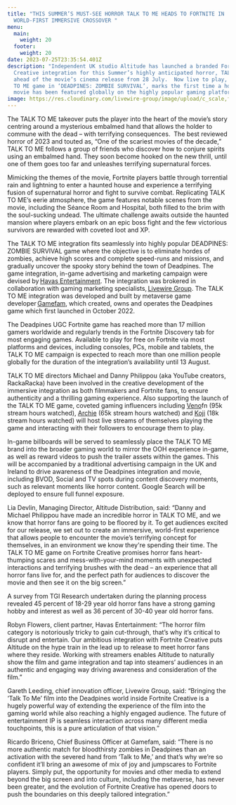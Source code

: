```yaml
---
title: "THIS SUMMER’S MUST-SEE HORROR TALK TO ME HEADS TO FORTNITE IN
  WORLD-FIRST IMMERSIVE CROSSOVER "
menu:
  main:
    weight: 20
  footer:
    weight: 20
date: 2023-07-25T23:35:54.401Z
description: "Independent UK studio Altitude has launched a branded Fortnite
  Creative integration for this Summer’s highly anticipated horror, TALK TO ME,
  ahead of the movie’s cinema release from 28 July.  Now live to play, the TALK
  TO ME game in ‘DEADPINES: ZOMBIE SURVIVAL’, marks the first time a horror
  movie has been featured globally on the highly popular gaming platform. "
image: https://res.cloudinary.com/livewire-group/image/upload/c_scale,f_auto,q_auto,w_580/v1690327797/TalkToMe_DeadPines_KV2_1_ogsdge.jpg
---
```

The TALK TO ME takeover puts the player into the heart of the movie’s story centring around a mysterious embalmed hand that allows the holder to commune with the dead – with terrifying consequences.  The best reviewed horror of 2023 and touted as, “One of the scariest movies of the decade,” TALK TO ME follows a group of friends who discover how to conjure spirits using an embalmed hand. They soon become hooked on the new thrill, until one of them goes too far and unleashes terrifying supernatural forces. 

Mimicking the themes of the movie, Fortnite players battle through torrential rain and lightning to enter a haunted house and experience a terrifying fusion of supernatural horror and fight to survive combat. Replicating TALK TO ME’s eerie atmosphere, the game features notable scenes from the movie, including the Séance Room and Hospital, both filled to the brim with the soul-sucking undead. The ultimate challenge awaits outside the haunted mansion where players embark on an epic boss fight and the few victorious survivors are rewarded with coveted loot and XP. 

The TALK TO ME integration fits seamlessly into highly popular DEADPINES: ZOMBIE SURVIVAL game where the objective is to eliminate hordes of zombies, achieve high scores and complete speed-runs and missions, and gradually uncover the spooky story behind the town of Deadpines. The game integration, in-game advertising and marketing campaign were devised by [Havas Entertainment](https://lon.havas.com/havas-entertainment/). The integration was brokered in collaboration with gaming marketing specialists, [Livewire Group](https://urldefense.com/v3/__https:/livewire.group/__;!!IHJ3XrWN4X8!Nq42v9Gv7yuL2fEM_euDDkH43xPXGpi1_OZRo-t-AFef3ZAlfrVDxTa1pYBEDwFyEr2avBZZ6V44nq9MVaaeFPseBLLK7UtnMA$). The TALK TO ME integration was developed and built by metaverse game developer [Gamefam](https://urldefense.com/v3/__https:/gamefam.com/__;!!IHJ3XrWN4X8!Nq42v9Gv7yuL2fEM_euDDkH43xPXGpi1_OZRo-t-AFef3ZAlfrVDxTa1pYBEDwFyEr2avBZZ6V44nq9MVaaeFPseBLKA_nINLQ$), which created, owns and operates the Deadpines game which first launched in October 2022. 

The Deadpines UGC Fortnite game has reached more than 17 million gamers worldwide and regularly trends in the Fortnite Discovery tab for most engaging games. Available to play for free on Fortnite via most platforms and devices, including consoles, PCs, mobile and tablets, the TALK TO ME campaign is expected to reach more than one million people globally for the duration of the integration’s availability until 13 August.  

TALK TO ME​​​​ directors Michael and Danny Philippou (aka YouTube creators, RackaRacka) have been involved in the creative development of the immersive integration as both filmmakers and Fortnite fans, to ensure authenticity and a thrilling gaming experience. Also supporting the launch of the TALK TO ME game, coveted gaming influencers including [Veno](https://www.youtube.com/c/venofn)fn (95k stream hours watched), [Archie](https://www.youtube.com/c/ArchieKing) (65k stream hours watched) and [Koji](https://www.youtube.com/c/KojisRevenge) (18k stream hours watched) will host live streams of themselves playing the game and interacting with their followers to encourage them to play. 

In-game billboards will be served to seamlessly place the TALK TO ME brand into the broader gaming world to mirror the OOH experience in-game, as well as reward videos to push the trailer assets within the games. This will be accompanied by a traditional advertising campaign in the UK and Ireland to drive awareness of the Deadpines integration and movie, including BVOD, Social and TV spots during content discovery moments, such as relevant moments like horror content. Google Search will be deployed to ensure full funnel exposure. 

Lia Devlin, Managing Director, Altitude Distribution, said: “Danny and Michael Philippou have made an incredible horror in TALK TO ME, and we know that horror fans are going to be floored by it. To get audiences excited for our release, we set out to create an immersive, world-first experience that allows people to encounter the movie’s terrifying concept for themselves, in an environment we know they're spending their time. The TALK TO ME game on Fortnite Creative promises horror fans heart-thumping scares and mess-with-your-mind moments with unexpected interactions and terrifying brushes with the dead – an experience that all horror fans live for, and the perfect path for audiences to discover the movie and then see it on the big screen.” 

A survey from TGI Research undertaken during the planning process revealed 45 percent of 18-29 year old horror fans have a strong gaming hobby and interest as well as 36 percent of 30-40 year old horror fans.  

Robyn Flowers, client partner, Havas Entertainment: “The horror film category is notoriously tricky to gain cut-through, that’s why it’s critical to disrupt and entertain. Our ambitious integration with Fortnite Creative puts Altitude on the hype train in the lead up to release to meet horror fans where they reside. Working with streamers enables Altitude to naturally show the film and game integration and tap into steamers’ audiences in an authentic and engaging way driving awareness and consideration of the film.”  

Gareth Leeding, chief innovation officer, Livewire Group, said: “Bringing the ‘Talk To Me’ film into the Deadpines world inside Fortnite Creative is a hugely powerful way of extending the experience of the film into the gaming world while also reaching a highly engaged audience. The future of entertainment IP is seamless interaction across many different media touchpoints, this is a pure articulation of that vision.”  

Ricardo Briceno, Chief Business Officer at Gamefam, said: “There is no more authentic match for bloodthirsty zombies in Deadpines than an activation with the severed hand from ‘Talk to Me,’ and that’s why we’re so confident it’ll bring an awesome of mix of joy and jumpscares to Fortnite players. Simply put, the opportunity for movies and other media to extend beyond the big screen and into culture, including the metaverse, has never been greater, and the evolution of Fortnite Creative has opened doors to push the boundaries on this deeply tailored integration.”